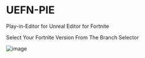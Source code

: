 # UEFN-PIE
 Play-in-Editor for Unreal Editor for Fortnite
 
 Select Your Fortnite Version From The Branch Selector 

![image](https://github.com/user-attachments/assets/257ba787-9a13-4c9c-b747-d314dfee3908)
